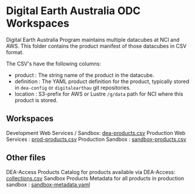 # Digital Earth Australia ODC Workspaces

Digital Earth Australia Program maintains multiple datacubes at NCI and AWS. This folder contains the product manifest of those datacubes in CSV format.

The CSV's have the following columns:

- product : The string name of the product in the datacube.
- definition : The YAML product definition for the product, typically stored in `dea-config` or `digitalearthau` git repositories.
- location : S3-prefix for AWS or Lustre `/g/data` path for NCI where this product is stored.

## Workspaces

Development Web Services / Sandbox: [dea-products.csv](dev-products.csv)
Production Web Services : [prod-products.csv](prod-products.csv)
Production Sandbox : [sandbox-products.csv](sandbox-products.csv)

## Other files

DEA-Access Products Catalog for products available via DEA-Access: [collections.csv](collections.csv)
Sandbox Products Metadata for all products in production sandbox : [sandbox-metadata.yaml](sandbox-metadata.yaml)